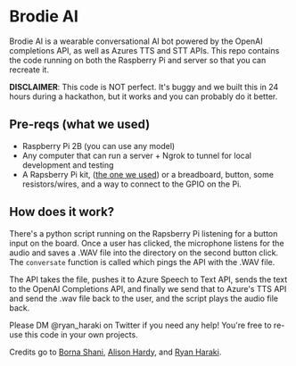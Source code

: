 # Brodie AI
Brodie AI is a wearable conversational AI bot powered by the OpenAI completions API, as well as Azures TTS and STT APIs. This repo contains the code running on both the Raspberry Pi and server so that you can recreate it.

**DISCLAIMER**: This code is NOT perfect. It's buggy and we built this in 24 hours during a hackathon, but it works and you can probably do it better.

## Pre-reqs (what we used)
- Raspberry Pi 2B (you can use any model)
- Any computer that can run a server + Ngrok to tunnel for local development and testing
- A Rapsberry Pi kit, ([the one we used](https://www.amazon.ca/Freenove-Raspberry-Contained-Compatible-Tutorials/dp/B09H2TFRN2/ref=sr_1_29?dib=eyJ2IjoiMSJ9.s8M3KliPTdTWVjXuAVTeVZEf5tkGHTvpNDEAMoeJug3gwCvDPFBTSKEXhA2zQAd6GAWOqM5vWimV_ds74eBg8J6puokLA-IgBuuk5_Y96bwV4PjQcPkMuc_3uEKQCIf7A6okO16Gb0Q8s7KII3I-3_HNCMRJk1uvea8lN5domFMLeyO2XN-AdPkzlRs2vYbrvISTZslBDhDqUSibo4UTN-WH2AJJHd_WuxJqSlZyoUfVKu3Ap-R51GY5gpPtRJA-EV529fm0EWJx_L2yUKy-hyvqO8XAWgw9vIETewemlCc.DBNG--1BioNjWg01otRc15egM0x1bkTkgP_x0ytBtME&dib_tag=se&keywords=raspberry+pi+kit&qid=1708834804&sr=8-29&th=1)) or a breadboard, button, some resistors/wires, and a way to connect to the GPIO on the Pi.

## How does it work?

There's a python script running on the Rapsberry Pi listening for a button input on the board. Once a user has clicked, the microphone listens for the audio and saves a .WAV file into the directory on the second button click. The `conversate` function is called which pings the API with the .WAV file.

The API takes the file, pushes it to Azure Speech to Text API, sends the text to the OpenAI Completions API, and finally we send that to Azure's TTS API and send the .wav file back to the user, and the script plays the audio file back.

Please DM @ryan_haraki on Twitter if you need any help! You're free to re-use this code in your own projects.

Credits go to [Borna Shani](https://www.linkedin.com/in/borna-shani), [Alison Hardy](https://github.com/alichiba), and [Ryan Haraki](https://github.com/ryanharaki).
